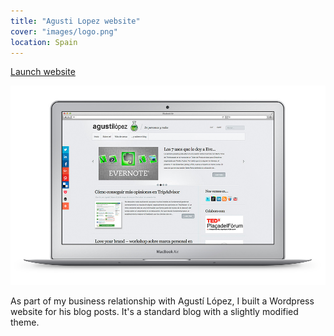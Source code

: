 ```yaml
---
title: "Agusti Lopez website"
cover: "images/logo.png"
location: Spain
---
```


<p class="work-links">
<a class="btn icon icon-external" href="http://agustilopez.es" target="_blank">Launch website</a>
</p>

![](./images/1.jpg)

As part of my business relationship with Agustí López, I built a Wordpress website for his blog posts. It's a standard blog with a slightly modified theme.
